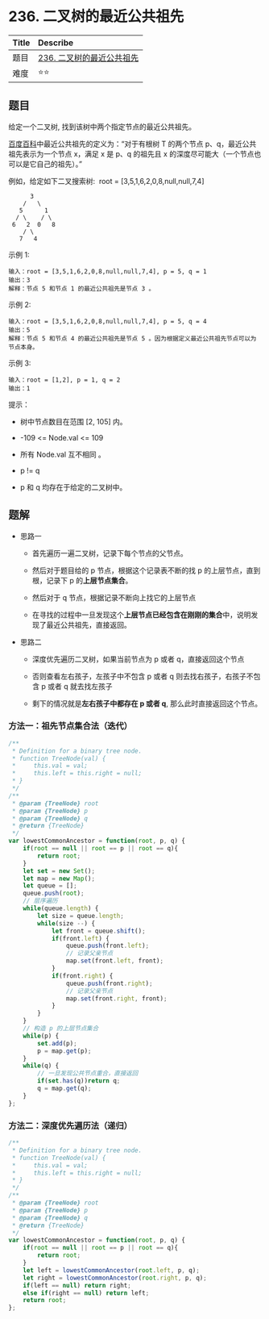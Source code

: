 # 236. 二叉树的最近公共祖先

| Title | Describe                                                                                         |
| :---- | :----------------------------------------------------------------------------------------------- |
| 题目  | [236. 二叉树的最近公共祖先](https://leetcode-cn.com/problems/lowest-common-ancestor-of-a-binary-tree/) |
| 难度  | ⭐⭐                                                                                            |

## 题目

给定一个二叉树, 找到该树中两个指定节点的最近公共祖先。

[百度百科](https://baike.baidu.com/item/%E6%9C%80%E8%BF%91%E5%85%AC%E5%85%B1%E7%A5%96%E5%85%88/8918834?fr=aladdin)中最近公共祖先的定义为：“对于有根树 T 的两个节点 p、q，最近公共祖先表示为一个节点 x，满足 x 是 p、q 的祖先且 x 的深度尽可能大（一个节点也可以是它自己的祖先）。”

例如，给定如下二叉搜索树:  root = [3,5,1,6,2,0,8,null,null,7,4]

```
      3
    /   \
   5      1
  / \    / \
 6   2  0   8
    / \
   7   4
 ```

示例 1:

```
输入：root = [3,5,1,6,2,0,8,null,null,7,4], p = 5, q = 1
输出：3
解释：节点 5 和节点 1 的最近公共祖先是节点 3 。
```

示例 2:

```
输入：root = [3,5,1,6,2,0,8,null,null,7,4], p = 5, q = 4
输出：5
解释：节点 5 和节点 4 的最近公共祖先是节点 5 。因为根据定义最近公共祖先节点可以为节点本身。
```

示例 3:

```
输入：root = [1,2], p = 1, q = 2
输出：1
```

提示：

- 树中节点数目在范围 [2, 105] 内。

- -109 <= Node.val <= 109

- 所有 Node.val 互不相同 。

- p != q

- p 和 q 均存在于给定的二叉树中。

## 题解

- 思路一

    - 首先遍历一遍二叉树，记录下每个节点的父节点。

    - 然后对于题目给的 p 节点，根据这个记录表不断的找 p 的上层节点，直到根，记录下 p 的**上层节点集合**。

    - 然后对于 q 节点，根据记录不断向上找它的上层节点

    - 在寻找的过程中一旦发现这个**上层节点已经包含在刚刚的集合**中，说明发现了最近公共祖先，直接返回。

- 思路二

    - 深度优先遍历二叉树，如果当前节点为 p 或者 q，直接返回这个节点

    - 否则查看左右孩子，左孩子中不包含 p 或者 q 则去找右孩子，右孩子不包含 p 或者 q 就去找左孩子

    - 剩下的情况就是**左右孩子中都存在 p 或者 q**, 那么此时直接返回这个节点。

### 方法一：祖先节点集合法（迭代）

```js
/**
 * Definition for a binary tree node.
 * function TreeNode(val) {
 *     this.val = val;
 *     this.left = this.right = null;
 * }
 */
/**
 * @param {TreeNode} root
 * @param {TreeNode} p
 * @param {TreeNode} q
 * @return {TreeNode}
 */
var lowestCommonAncestor = function(root, p, q) {
    if(root == null || root == p || root == q){
        return root;
    }
    let set = new Set();
    let map = new Map();
    let queue = [];
    queue.push(root);
    // 层序遍历
    while(queue.length) {
        let size = queue.length;
        while(size --) {
            let front = queue.shift();
            if(front.left) {
                queue.push(front.left);
                // 记录父亲节点
                map.set(front.left, front);
            }
            if(front.right) {
                queue.push(front.right);
                // 记录父亲节点
                map.set(front.right, front);
            }
        }
    }
    // 构造 p 的上层节点集合
    while(p) {
        set.add(p);
        p = map.get(p);
    }
    while(q) {
        // 一旦发现公共节点重合，直接返回
        if(set.has(q))return q;
        q = map.get(q);
    }
};
```

### 方法二：深度优先遍历法（递归）

```js
/**
 * Definition for a binary tree node.
 * function TreeNode(val) {
 *     this.val = val;
 *     this.left = this.right = null;
 * }
 */
/**
 * @param {TreeNode} root
 * @param {TreeNode} p
 * @param {TreeNode} q
 * @return {TreeNode}
 */
var lowestCommonAncestor = function(root, p, q) {
    if(root == null || root == p || root == q){
        return root;
    }
    let left = lowestCommonAncestor(root.left, p, q);
    let right = lowestCommonAncestor(root.right, p, q);
    if(left == null) return right;
    else if(right == null) return left;
    return root;
};
```
